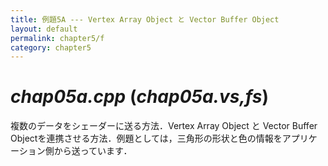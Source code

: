 ```yaml
---
title: 例題5A --- Vertex Array Object と Vector Buffer Object
layout: default
permalink: chapter5/f
category: chapter5
---
```


# *chap05a.cpp* (*chap05a.vs,fs*)

複数のデータをシェーダーに送る方法．Vertex Array Object と Vector Buffer Objectを連携させる方法．例題としては，三角形の形状と色の情報をアプリケーション側から送っています．
